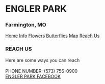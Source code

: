 <html>
  <head>
    <meta charset="utf-8">
    <meta name="viewport" content="width=device-width, initial-scale=1">
    <title>ENGLER PARK</title>
    <link rel="stylesheet" href="style.css">
  </head>
  <body>
    <h1>ENGLER PARK</h1>
    <h3>Farmington, MO</h3>
    <a href="index.html">Home</a>
    <a href="info.html">Info</a>
    <a href="flowers.html">Flowers</a>
    <a href="butterflies.html">Butterflies</a>
    <a href="map.html">Map</a>
    <a href="reach%20us.html">Reach Us</a>
    <p>
      <h3>REACH US</h3>
      Here are some ways you can reach 
    <br>
    <br>
    PHONE NUMBER: (573) 756-0900
    <br>
    <a href="https://www.facebook.com/pages/Engler-Park/116406241747062">ENGLER PARK FACEBOOK</a>
    </p>
  </body>
</html>

